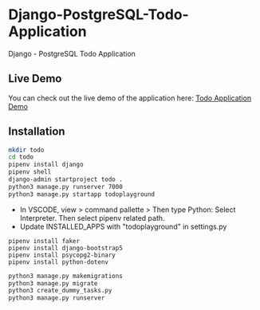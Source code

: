 # Django-PostgreSQL-Todo-Application
Django - PostgreSQL Todo Application

## Live Demo

You can check out the live demo of the application here: [Todo Application Demo](https://django-postgresql-todo-operations.onrender.com/)

## Installation

```bash
mkdir todo
cd todo
pipenv install django
pipenv shell
django-admin startproject todo .
python3 manage.py runserver 7000
python3 manage.py startapp todoplayground
```
- In VSCODE, view > command pallette > Then type Python: Select Interpreter. Then select pipenv related path.
- Update INSTALLED_APPS with "todoplayground" in settings.py

```
pipenv install faker
pipenv install django-bootstrap5
pipenv install psycopg2-binary
pipenv install python-dotenv
```

```bash
python3 manage.py makemigrations
python3 manage.py migrate
python3 create_dummy_tasks.py
python3 manage.py runserver
```
